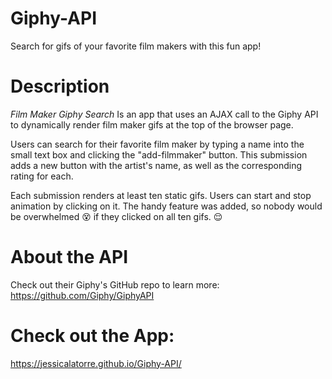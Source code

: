# Giphy-API
Search for gifs of your favorite film makers with this fun app!

# Description
*Film Maker Giphy Search* Is an app that uses an AJAX call to the Giphy API to dynamically render film maker gifs at the top of the browser page.

Users can search for their favorite film maker by typing a name into the small text box and clicking the "add-filmmaker" button. This submission adds a new button with the artist's name, as well as the corresponding rating for each.

Each submission renders at least ten static gifs. Users can start and stop animation by clicking on it. The handy feature was added, so nobody would be overwhelmed :dizzy_face: if they clicked on all ten gifs. :relieved:

# About the API
Check out their Giphy's GitHub repo to learn more:
https://github.com/Giphy/GiphyAPI

# Check out the App:
https://jessicalatorre.github.io/Giphy-API/

